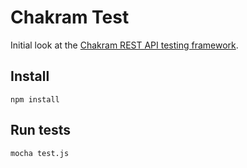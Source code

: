 # Chakram Test

Initial look at the [Chakram REST API testing framework](http://dareid.github.io/chakram/).

## Install

```shell
npm install
```

## Run tests

```
mocha test.js
```
